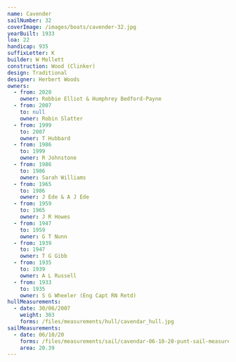```yaml
---
name: Cavender
sailNumber: 32
coverImage: /images/boats/cavender-32.jpg
yearBuilt: 1933
loa: 22
handicap: 935
suffixLetter: K
builder: W Mollett
construction: Wood (Clinker)
design: Traditional
designer: Herbert Woods
owners:
  - from: 2020
    owner: Robbie Elliot & Humphrey Bedford-Payne
  - from: 2007
    to: null
    owner: Robin Slatter
  - from: 1999
    to: 2007
    owner: T Hubbard
  - from: 1986
    to: 1999
    owner: R Johnstone
  - from: 1986
    to: 1986
    owner: Sarah Williams
  - from: 1965
    to: 1986
    owner: J Ede & A J Ede
  - from: 1959
    to: 1965
    owner: J R Howes
  - from: 1947
    to: 1959
    owner: G T Nunn
  - from: 1939
    to: 1947
    owner: T G Gibb
  - from: 1935
    to: 1939
    owner: A L Russell
  - from: 1933
    to: 1935
    owner: S G Wheeler (Eng Capt RN Retd)
hullMeasurements:
  - date: 30/06/2007
    weight: 303
    forms: /files/measurements/hull/cavendar_hull.jpg
sailMeasurements:
  - date: 06/10/20
    forms: /files/measurements/sail/cavendar-06-10-20-punt-sail-measuremment-spreadsheet-03.xlsx
    area: 20.39
---
```

